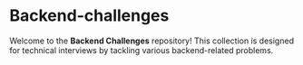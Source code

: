 # Backend-challenges
Welcome to the **Backend Challenges** repository! 
This collection is designed for technical interviews by tackling various backend-related problems.
